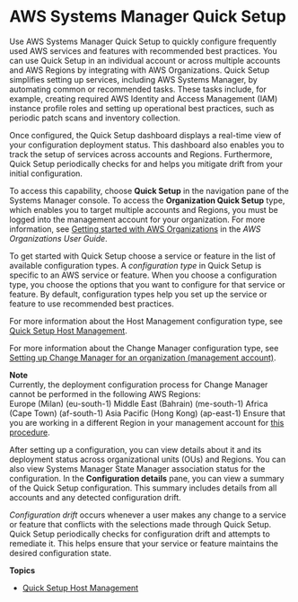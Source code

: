 # AWS Systems Manager Quick Setup<a name="systems-manager-quick-setup"></a>

Use AWS Systems Manager Quick Setup to quickly configure frequently used AWS services and features with recommended best practices\. You can use Quick Setup in an individual account or across multiple accounts and AWS Regions by integrating with AWS Organizations\. Quick Setup simplifies setting up services, including AWS Systems Manager, by automating common or recommended tasks\. These tasks include, for example, creating required AWS Identity and Access Management \(IAM\) instance profile roles and setting up operational best practices, such as periodic patch scans and inventory collection\. 

Once configured, the Quick Setup dashboard displays a real\-time view of your configuration deployment status\. This dashboard also enables you to track the setup of services across accounts and Regions\. Furthermore, Quick Setup periodically checks for and helps you mitigate drift from your initial configuration\. 

To access this capability, choose **Quick Setup** in the navigation pane of the Systems Manager console\. To access the **Organization Quick Setup** type, which enables you to target multiple accounts and Regions, you must be logged into the management account for your organization\. For more information, see [Getting started with AWS Organizations](https://docs.aws.amazon.com/organizations/latest/userguide/orgs_getting-started.html) in the *AWS Organizations User Guide*\. 

To get started with Quick Setup choose a service or feature in the list of available configuration types\. A *configuration type* in Quick Setup is specific to an AWS service or feature\. When you choose a configuration type, you choose the options that you want to configure for that service or feature\. By default, configuration types help you set up the service or feature to use recommended best practices\. 

For more information about the Host Management configuration type, see [Quick Setup Host Management](quick-setup-host-management.md)\. 

For more information about the Change Manager configuration type, see [Setting up Change Manager for an organization \(management account\)](change-manager-organization-setup.md)\.

**Note**  
Currently, the deployment configuration process for Change Manager cannot be performed in the following AWS Regions:  
Europe \(Milan\) \(eu\-south\-1\)
Middle East \(Bahrain\) \(me\-south\-1\)
Africa \(Cape Town\) \(af\-south\-1\)
Asia Pacific \(Hong Kong\) \(ap\-east\-1\)
Ensure that you are working in a different Region in your management account for [this procedure](change-manager-organization-setup.md)\.

After setting up a configuration, you can view details about it and its deployment status across organizational units \(OUs\) and Regions\. You can also view Systems Manager State Manager association status for the configuration\. In the **Configuration details** pane, you can view a summary of the Quick Setup configuration\. This summary includes details from all accounts and any detected configuration drift\. 

*Configuration drift* occurs whenever a user makes any change to a service or feature that conflicts with the selections made through Quick Setup\. Quick Setup periodically checks for configuration drift and attempts to remediate it\. This helps ensure that your service or feature maintains the desired configuration state\. 

**Topics**
+ [Quick Setup Host Management](quick-setup-host-management.md)